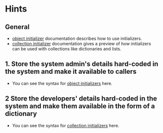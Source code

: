 # Hints

## General

- [object initializer][object-initializers] documentation describes how to use initializers.
- [collection initializer][collection-initializers] documentation gives a preview of how initializers can be used with collections like dictionaries and lists.

## 1. Store the system admin's details hard-coded in the system and make it available to callers

- You can see the syntax for [object initializers][object-initializers] here.

## 2 Store the developers' details hard-coded in the system and make them available in the form of a dictionary

- You can see the syntax for [collection initializers][collection-initializers] here.

[object-initializers]: https://docs.microsoft.com/en-us/dotnet/csharp/programming-guide/classes-and-structs/object-and-collection-initializers#object-initializers
[collection-initializers]: https://docs.microsoft.com/en-us/dotnet/csharp/programming-guide/classes-and-structs/object-and-collection-initializers#collection-initializers
